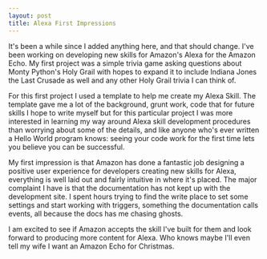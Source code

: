```yaml
---
layout: post
title: Alexa First Impressions
---
```


It's been a while since I added anything here, and that should change.  I've been working on developing new skills for Amazon's Alexa for the Amazon Echo.  My first project was a simple trivia game asking questions about Monty Python's Holy Grail with hopes to expand it to include Indiana Jones the Last Crusade as well and any other Holy Grail trivia I can think of.

For this first project I used a template to help me create my Alexa Skill.  The template gave me a lot of the background, grunt work, code that for future skills I hope to write myself but for this particular project I was more interested in learning my way around Alexa skill development procedures than worrying about some of the details, and like anyone who's ever written a Hello World program knows: seeing your code work for the first time lets you believe you can be successful.

My first impression is that Amazon has done a fantastic job designing a positive user experience for developers creating new skills for Alexa, everything is well laid out and fairly intuitive in where it's placed.  The major complaint I have is that the documentation has not kept up with the development site.  I spent hours trying to find the write place to set some settings and start working with triggers, something the documentation calls events, all because the docs has me chasing ghosts.

I am excited to see if Amazon accepts the skill I've built for them and look forward to producing more content for Alexa.  Who knows maybe I'll even tell my wife I want an Amazon Echo for Christmas.
